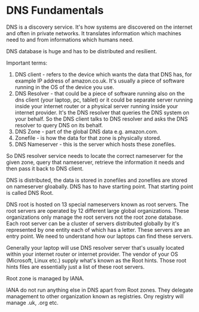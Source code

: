 <h1>DNS Fundamentals</h1>

DNS is a discovery service. It's how systems are discovered on the internet and often in private networks. It translates information which machines need to and from informations which humans need.

DNS database is huge and has to be distributed and resilient.

Important terms:

1) DNS client - refers to the device which wants the data that DNS has, for example IP address of amazon.co.uk. It's usually a piece of software running in the OS of the device you use.
2) DNS Resolver - that could be a piece of software running also on the dns client (your laptop, pc, tablet) or it could be separate server running inside your internet router or a physical server running inside your internet provider. It's the DNS resolver that queries the DNS system on your behalf. So the DNS client talks to DNS resolver and asks the DNS resolver to query DNS on its behalf.
3) DNS Zone - part of the global DNS data e.g. amazon.com.
4) Zonefile - is how the data for that zone is physically stored.
5) DNS Nameserver - this is the server which hosts these zonefiles.

So DNS resolver service needs to locate the correct nameserver for the given zone, query that nameserver, retrieve the information it needs and then pass it back to DNS client.

DNS is distributed, the data is stored in zonefiles and zonefiles are stored on nameserver gloabally. DNS has to have starting point. That starting point is called DNS Root.

DNS root is hosted on 13 special nameservers known as root servers. The root servers are operated by 12 different large global organizations. These organizations only manage the root servers not the root zone database. Each root server can be a cluster of servers distributed globally by it's represented by one entity each of which has a letter. These servers are an entry point. We need to understand how our laptops can find these servers.

Generally your laptop will use DNS resolver server that's usually located within your internet router or internet provider. The vendor of your OS (Microsoft, Linux etc.) supply what's known as the Root hints. Those root hints files are essentially just a list of these root servers.

Root zone is managed by IANA.

IANA do not run anything else in DNS apart from Root zones. They delegate management to other organization known as registries. Ony registry will manage .uk, .org etc.